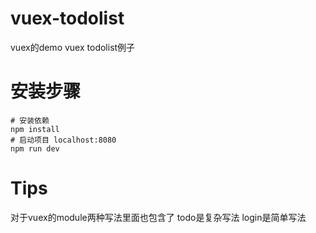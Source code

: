 # vuex-todolist
vuex的demo
vuex todolist例子
# 安装步骤

    # 安装依赖
    npm install
    # 启动项目 localhost:8080
    npm run dev

# Tips
对于vuex的module两种写法里面也包含了 todo是复杂写法 login是简单写法
